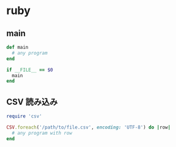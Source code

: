 # ruby

## main

```ruby
def main
  # any program
end

if __FILE__ == $0
  main
end
```

## CSV 読み込み

```ruby
require 'csv'

CSV.foreach('/path/to/file.csv', encoding: 'UTF-8') do |row|
  # any program with row
end
```
